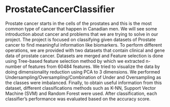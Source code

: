 # ProstateCancerClassifier

Prostate cancer starts in the cells of the prostates
and this is the most common type of cancer that happen in
Canadian men. We will see some introduction about cancer
and problems that we are trying to solve in our project. The
project is focused on classifying given datasets of Prostate
cancer to find meaningful information like biomarkers. To
perform different operations, we are provided with two datasets
that contain clinical and gene data of prostate cancer. Datasets
are merged and Feature selection is done using Tree-based
feature selection method by which we extracted n-number of
features from 60484 features. We tried to visualize the data by
doing dimensionality reduction using PCA to 3 dimensions.
We performed Undersampling/Oversampling/Combination of
Under and Oversampling as the classes were imbalanced.
Finally, to obtain useful information from this dataset, different
classifications methods such as K-NN, Support Vector Machine
(SVM) and Random Forest were used. After classification, each
classifier’s performance was evaluated based on the accuracy
score.
